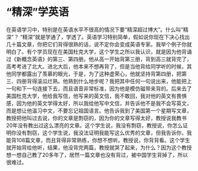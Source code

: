 # “精深”学英语

在英语学习中，特别是在英语水平不很高的情况下要“精深超过博大”。什么叫“精深”？ 
“精深”就是学通了，学透了。英语学习特别简单，假如说你现在下决心找出几十篇文章，你把它们背得很熟的话，说不定你会变成英语专家。我举个例子你就明白了。有个学员现在在美国杜克大学，这个学生之所以我认识，就是因为他背诵过《新概念英语》的第三、第四册。他从高一开始背第三册，背到高三就背完了，高考考进了北大。进北大后，他本来不想再背了，但是当他背给同学听的时候，其他同学都露出了羡慕的眼光，于是，为了这种虚荣心，他就坚持背第四册，把第三、四册背得滚瓜烂熟。他熟到什么地步呢？我把其中任何一句说出来，他能把上一句和下一句连接下去，而且语音非常标准，因为他是模仿磁带来背的。后来去了美国杜克大学，他给我写信，他写来的英文信，我不敢回，我对他的英文有畏惧感，因为他的英文学得太好，所以我给他写中文信，并告诉他不是我不会写英文，而是想让他温习中文，不要忘记祖国语言。他告诉我到了美国第一个星期写文章，教授把他叫过去说，你的文章是剽窃的，因为你的文章写得太好，教授说我教书20年没有教出过这么漂亮的文章。这个学生说，我没有剽窃，教授说，你怎么证明你没有剽窃，这个学生说，我没法证明我能写这么优秀的文章，但我告诉你，我能背108篇文章，而且背得非常熟练，你想不想听。教授说，你背背看。这个学生就开始背给他听，结果，他没背完两篇，教授就哭了起来，为什么？因为这个教授想一想自己教了20多年了，居然一篇文章也没有背过，被中国学生背掉了，所以很难过。
  